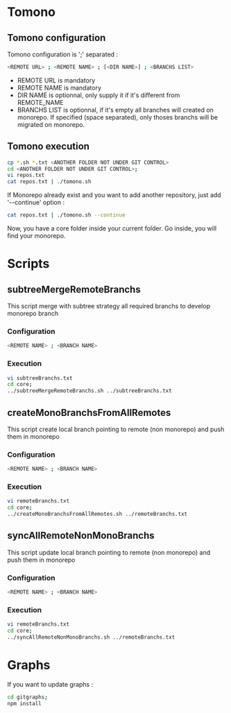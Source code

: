 # Tomono
## Tomono configuration
Tomono configuration is ';' separated :
```sh
<REMOTE URL> ; <REMOTE NAME> ; [<DIR NAME>] ; <BRANCHS LIST>
```
- REMOTE URL is mandatory
- REMOTE NAME is mandatory
- DIR NAME is optionnal, only supply it if it's different from REMOTE_NAME
- BRANCHS LIST is optionnal, if it's empty all branches will created on monorepo. If specified (space separated), only thoses branchs will be migrated on monorepo.

## Tomono execution
```sh
cp *.sh *.txt <ANOTHER FOLDER NOT UNDER GIT CONTROL>
cd <ANOTHER FOLDER NOT UNDER GIT CONTROL>;
vi repos.txt
cat repos.txt | ./tomono.sh
```

If Monorepo already exist and you want to add another repository, just add '--continue' option :
```sh
cat repos.txt | ./tomono.sh --continue
```

Now, you have a core folder inside your current folder.
Go inside, you will find your monorepo.



# Scripts
## subtreeMergeRemoteBranchs
This script merge with subtree strategy all required branchs to develop monorepo branch

### Configuration
```sh
<REMOTE NAME> ; <BRANCH NAME>
```

### Execution
```sh
vi subtreeBranchs.txt
cd core;
../subtreeMergeRemoteBranchs.sh ../subtreeBranchs.txt
```

## createMonoBranchsFromAllRemotes
This script create local branch pointing to remote (non monorepo) and push them in monorepo

### Configuration
```sh
<REMOTE NAME> ; <BRANCH NAME>
```

### Execution
```sh
vi remoteBranchs.txt
cd core;
../createMonoBranchsFromAllRemotes.sh ../remoteBranchs.txt
```

## syncAllRemoteNonMonoBranchs
This script update local branch pointing to remote (non monorepo) and push them in monorepo

### Configuration
```sh
<REMOTE NAME> ; <BRANCH NAME>
```

### Execution
```sh
vi remoteBranchs.txt
cd core;
../syncAllRemoteNonMonoBranchs.sh ../remoteBranchs.txt
```


# Graphs
If you want to update graphs :
```sh
cd gitgraphs;
npm install
```
